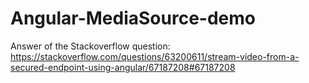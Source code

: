 # Angular-MediaSource-demo

Answer of the Stackoverflow question: https://stackoverflow.com/questions/63200611/stream-video-from-a-secured-endpoint-using-angular/67187208#67187208
